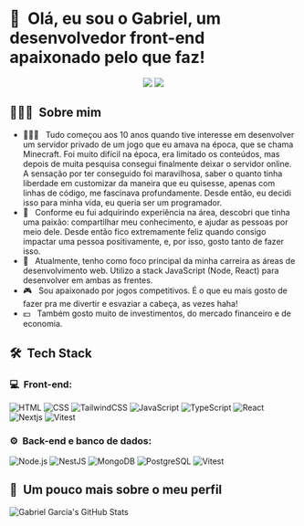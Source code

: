 <h1>👋 &nbsp;Olá, eu sou o Gabriel, um desenvolvedor front-end apaixonado pelo que faz!</h1>
<p align="center">
<a href="https://www.linkedin.com/in/gabrielgarciagrazeffi/"><img src="https://img.shields.io/badge/-Gabriel%20Garcia%20Grazeffi-0077B5?style=flat-square&logo=Linkedin&logoColor=white"/></a>
<a href="mailto:gabrielgrazeffi12@gmail.com"><img src="https://img.shields.io/badge/-gabrielgrazeffi12@gmail.com-D14836?style=flat-square&logo=Gmail&logoColor=white"/></a>

</p>

<h2> 👨🏻‍💻 &nbsp;Sobre mim </h2>

- 👨🏻‍💻 &nbsp; Tudo começou aos 10 anos quando tive interesse em desenvolver um servidor privado de um jogo que eu amava na época, que se chama Minecraft. Foi muito difícil na época, era limitado os conteúdos, mas depois de muita pesquisa consegui finalmente deixar o servidor online. A sensação por ter conseguido foi maravilhosa, saber o quanto tinha liberdade em customizar da maneira que eu quisesse, apenas com linhas de código, me fascinava profundamente. Desde então, eu decidi isso para minha vida, eu queria ser um programador.
- 💚 &nbsp; Conforme eu fui adquirindo experiência na área, descobri que tinha uma paixão: compartilhar meu conhecimento, e ajudar as pessoas por meio dele. Desde então fico extremamente feliz quando consigo impactar uma pessoa positivamente, e, por isso, gosto tanto de fazer isso.
- 🚀 &nbsp; Atualmente, tenho como foco principal da minha carreira as áreas de desenvolvimento web. Utilizo a stack JavaScript (Node, React) para desenvolver em ambas as frentes.
- 🎮 &nbsp; Sou apaixonado por jogos competitivos. É o que eu mais gosto de fazer pra me divertir e esvaziar a cabeça, as vezes haha!
- 💵 &nbsp; Também gosto muito de investimentos, do mercado financeiro e de economia.

<h2> 🛠 &nbsp;Tech Stack</h2>
<h3>💻 &nbsp;Front-end:</h3>

![HTML](https://img.shields.io/badge/HTML5-E34F26.svg?style=for-the-badge&logo=HTML5&logoColor=white)
![CSS](https://img.shields.io/badge/CSS3-1572B6.svg?style=for-the-badge&logo=CSS3&logoColor=white)
![TailwindCSS](https://img.shields.io/badge/Tailwind%20CSS-06B6D4.svg?style=for-the-badge&logo=Tailwind-CSS&logoColor=white)
![JavaScript](https://img.shields.io/badge/JavaScript-F7DF1E.svg?style=for-the-badge&logo=JavaScript&logoColor=black)
![TypeScript](https://img.shields.io/badge/TypeScript-3178C6.svg?style=for-the-badge&logo=TypeScript&logoColor=white)
![React](https://img.shields.io/badge/React-61DAFB.svg?style=for-the-badge&logo=React&logoColor=black)
![Nextjs](https://img.shields.io/badge/next.js-000000?style=for-the-badge&logo=nextdotjs&logoColor=white)
![Vitest](https://img.shields.io/badge/Vitest-6E9F18.svg?style=for-the-badge&logo=Vitest&logoColor=white)

<h3>⚙️ &nbsp;Back-end e banco de dados:</h3>

![Node.js](https://img.shields.io/badge/Node.js-339933.svg?style=for-the-badge&logo=nodedotjs&logoColor=white)
![NestJS](https://img.shields.io/badge/NestJS-E0234E.svg?style=for-the-badge&logo=NestJS&logoColor=white)
![MongoDB](https://img.shields.io/badge/MongoDB-47A248.svg?style=for-the-badge&logo=MongoDB&logoColor=white)
![PostgreSQL](https://img.shields.io/badge/PostgreSQL-4169E1.svg?style=for-the-badge&logo=PostgreSQL&logoColor=white)
![Vitest](https://img.shields.io/badge/Vitest-6E9F18.svg?style=for-the-badge&logo=Vitest&logoColor=white)

<h2>🚀 &nbsp;Um pouco mais sobre o meu perfil</h2>

![Gabriel Garcia's GitHub Stats](https://github-readme-stats.vercel.app/api?username=gabrielgxrcia&show_icons=true&theme=dracula)

